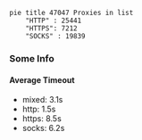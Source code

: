 
```mermaid
pie title 47047 Proxies in list
    "HTTP" : 25441
    "HTTPS": 7212
    "SOCKS" : 19839
```

### Some Info
#### Average Timeout

- mixed: 3.1s
- http: 1.5s
- https: 8.5s
- socks: 6.2s